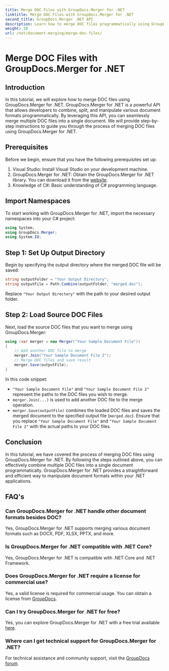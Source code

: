 ```yaml
---
title: Merge DOC Files with GroupDocs.Merger for .NET
linktitle: Merge DOC Files with GroupDocs.Merger for .NET
second_title: GroupDocs.Merger .NET API
description: Learn how to merge DOC files programmatically using GroupDocs.Merger for .NET. Follow our step-by-step guide to seamlessly combine multiple documents into one.
weight: 10
url: /net/document-merging/merge-doc-files/
---
```


# Merge DOC Files with GroupDocs.Merger for .NET

## Introduction
In this tutorial, we will explore how to merge DOC files using GroupDocs.Merger for .NET. GroupDocs.Merger for .NET is a powerful API that allows developers to combine, split, and manipulate various document formats programmatically. By leveraging this API, you can seamlessly merge multiple DOC files into a single document. We will provide step-by-step instructions to guide you through the process of merging DOC files using GroupDocs.Merger for .NET.
## Prerequisites
Before we begin, ensure that you have the following prerequisites set up:
1. Visual Studio: Install Visual Studio on your development machine.
2. GroupDocs.Merger for .NET: Obtain the GroupDocs.Merger for .NET library. You can download it from the [website](https://releases.groupdocs.com/merger/net/).
3. Knowledge of C#: Basic understanding of C# programming language.
## Import Namespaces
To start working with GroupDocs.Merger for .NET, import the necessary namespaces into your C# project:
```csharp
using System; 
using GroupDocs.Merger;
using System.IO;
```
## Step 1: Set Up Output Directory
Begin by specifying the output directory where the merged DOC file will be saved:
```csharp
string outputFolder = "Your Output Directory";
string outputFile = Path.Combine(outputFolder, "merged.doc");
```
Replace `"Your Output Directory"` with the path to your desired output folder.
## Step 2: Load Source DOC Files
Next, load the source DOC files that you want to merge using GroupDocs.Merger:
```csharp
using (var merger = new Merger("Your Sample Document File"))
{
    // Add another DOC file to merge
    merger.Join("Your Sample Document File 2");
    // Merge DOC files and save result
    merger.Save(outputFile);
}
```
In this code snippet:
- `"Your Sample Document File"` and `"Your Sample Document File 2"` represent the paths to the DOC files you wish to merge.
- `merger.Join(...)` is used to add another DOC file to the merge operation.
- `merger.Save(outputFile)` combines the loaded DOC files and saves the merged document to the specified output file (`merged.doc`).
Ensure that you replace `"Your Sample Document File"` and `"Your Sample Document File 2"` with the actual paths to your DOC files.
## Conclusion
In this tutorial, we have covered the process of merging DOC files using GroupDocs.Merger for .NET. By following the steps outlined above, you can effectively combine multiple DOC files into a single document programmatically. GroupDocs.Merger for .NET provides a straightforward and efficient way to manipulate document formats within your .NET applications.

## FAQ's
### Can GroupDocs.Merger for .NET handle other document formats besides DOC?
Yes, GroupDocs.Merger for .NET supports merging various document formats such as DOCX, PDF, XLSX, PPTX, and more.
### Is GroupDocs.Merger for .NET compatible with .NET Core?
Yes, GroupDocs.Merger for .NET is compatible with .NET Core and .NET Framework.
### Does GroupDocs.Merger for .NET require a license for commercial use?
Yes, a valid license is required for commercial usage. You can obtain a license from [GroupDocs](https://purchase.groupdocs.com/buy).
### Can I try GroupDocs.Merger for .NET for free?
Yes, you can explore GroupDocs.Merger for .NET with a free trial available [here](https://releases.groupdocs.com/).
### Where can I get technical support for GroupDocs.Merger for .NET?
For technical assistance and community support, visit the [GroupDocs forum](https://forum.groupdocs.com/c/merger/32).
